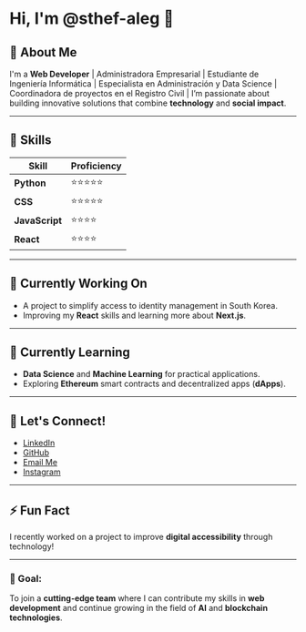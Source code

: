 # Hi, I'm @sthef-aleg 👋



## 🚀 About Me
I'm a **Web Developer** | Administradora Empresarial | Estudiante de Ingeniería Informática | Especialista en Administración y Data Science | Coordinadora de proyectos en el Registro Civil | I’m passionate about building innovative solutions that combine **technology** and **social impact**.

---

## 🔧 Skills
| Skill        | Proficiency |
| ------------ | ----------- |
| **Python**     | ⭐⭐⭐⭐⭐       |
| **CSS**        | ⭐⭐⭐⭐⭐       |
| **JavaScript** | ⭐⭐⭐⭐      |
| **React**      | ⭐⭐⭐⭐        |


---

## 💼 Currently Working On
- A project to simplify access to identity management in South Korea.
- Improving my **React** skills and learning more about **Next.js**.

---

## 🌱 Currently Learning
- **Data Science** and **Machine Learning** for practical applications.
- Exploring **Ethereum** smart contracts and decentralized apps (**dApps**).

---

## 💬 Let's Connect!
- [LinkedIn](https://www.linkedin.com/in/sthef-aleg)
- [GitHub](https://github.com/sthef-aleg)
- [Email Me](mailto:sthefalegre@gmail.com)
- [Instagram](https://www.instagram.com/sthefanyalegre/)

---

## ⚡ Fun Fact
I recently worked on a project to improve **digital accessibility** through technology!

---

### 🎯 Goal:
To join a **cutting-edge team** where I can contribute my skills in **web development** and continue growing in the field of **AI** and **blockchain technologies**.

<!---
sthef-aleg/sthef-aleg is a ✨ special ✨ repository because its `README.md` (this file) appears on your GitHub profile.
You can click the Preview link to take a look at your changes.
--->
